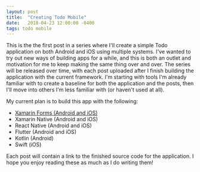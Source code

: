 ```yaml
---
layout: post
title:  "Creating Todo Mobile"
date:   2018-04-23 12:00:00 -0400
tags: todo mobile
---
```


This is the the first post in a series where I'll create a simple Todo application on both Android and iOS using multiple systems. I've wanted to try out new ways of building apps for a while, and this is both an outlet and motivation for me to keep making the same thing over and over. The series will be released over time, with each post uploaded after I finish building the application with the current framework. I'm starting with tools I'm already familiar with to create a baseline for both the application and the posts, then I'll move into others I'm less familiar with (or haven't used at all).

My current plan is to build this app with the following:

* <a href="/2018/04/23/todo-xamarin-forms.html">Xamarin Forms (Android and iOS)</a>
* Xamarin Native (Android and iOS)
* React Native (Android and iOS)
* Flutter (Android and iOS)
* Kotlin (Android)
* Swift (iOS)

Each post will contain a link to the finished source code for the application. I hope you enjoy reading these as much as I do writing them!